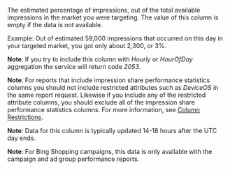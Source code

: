 The estimated percentage of impressions, out of the total available impressions in the market you were targeting. The value of this column is empty if the data is not available.

Example: Out of estimated 59,000 impressions that occurred on this day in your targeted market, you got only about 2,300, or 3%.

**Note**: If you try to include this column with *Hourly* or *HourOfDay* aggregation the service will return code *2053*. 

**Note**: For reports that include impression share performance statistics columns you should not include restricted attributes such as *DeviceOS* in the same report request. Likewise if you include any of the restricted attribute columns, you should exclude all of the impression share performance statistics columns. For more information, see [Column Restrictions](http://go.microsoft.com/fwlink/?LinkID=627131).

**Note**: Data for this column is typically updated 14-18 hours after the UTC day ends.

**Note**: For Bing Shopping campaigns, this data is only available with the campaign and ad group performance reports.

